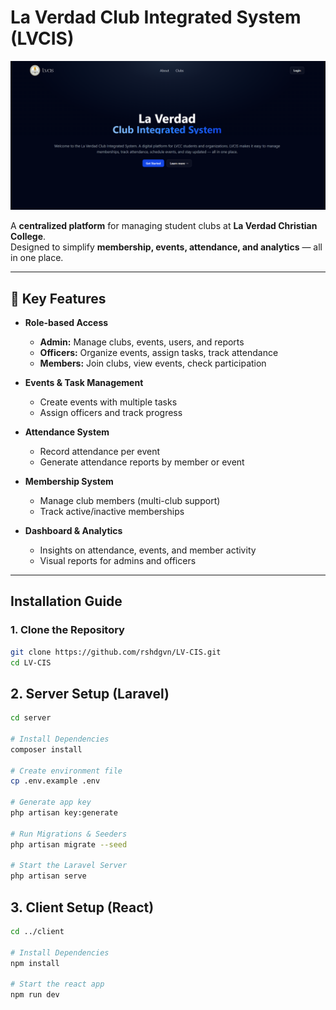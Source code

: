 # La Verdad Club Integrated System (LVCIS)

![LVCIS Screenshot](https://github.com/rshdgvn/LV-CIS/blob/main/client/public/Screenshot%202025-09-24%20231125.png?raw=true)

A **centralized platform** for managing student clubs at **La Verdad Christian College**.  
Designed to simplify **membership, events, attendance, and analytics** — all in one place.

---

## 🚀 Key Features

- **Role-based Access**
  - **Admin:** Manage clubs, events, users, and reports  
  - **Officers:** Organize events, assign tasks, track attendance  
  - **Members:** Join clubs, view events, check participation  

- **Events & Task Management**
  - Create events with multiple tasks  
  - Assign officers and track progress  

- **Attendance System**
  - Record attendance per event  
  - Generate attendance reports by member or event  

- **Membership System**
  - Manage club members (multi-club support)  
  - Track active/inactive memberships  

- **Dashboard & Analytics**
  - Insights on attendance, events, and member activity  
  - Visual reports for admins and officers  

---

## Installation Guide

### 1. Clone the Repository

```bash
git clone https://github.com/rshdgvn/LV-CIS.git
cd LV-CIS
```

## 2. Server Setup (Laravel)
```bash
cd server

# Install Dependencies
composer install

# Create environment file
cp .env.example .env

# Generate app key
php artisan key:generate

# Run Migrations & Seeders
php artisan migrate --seed

# Start the Laravel Server
php artisan serve
```

## 3. Client Setup (React)
```bash
cd ../client

# Install Dependencies
npm install

# Start the react app
npm run dev
```

